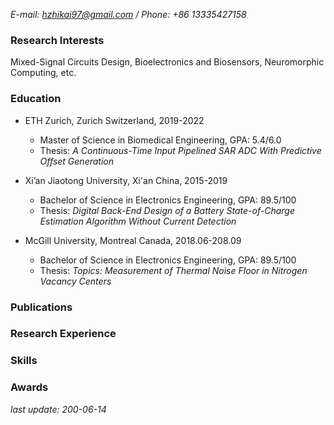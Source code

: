 
*E-mail: hzhikai97@gmail.com / Phone: +86 13335427158*

### Research Interests

Mixed-Signal Circuits Design, Bioelectronics and Biosensors, Neuromorphic Computing, etc.

### Education

- ETH Zurich, Zurich Switzerland, 2019-2022
  - Master of Science in Biomedical Engineering, GPA: 5.4/6.0 
  - Thesis: *A Continuous-Time Input Pipelined SAR ADC With Predictive Offset Generation*

- Xi’an Jiaotong University, Xi'an China, 2015-2019
  - Bachelor of Science in Electronics Engineering, GPA: 89.5/100
  - Thesis: *Digital Back-End Design of a  Battery State-of-Charge Estimation Algorithm Without Current Detection*

- McGill University, Montreal Canada, 2018.06-208.09
  - Bachelor of Science in Electronics Engineering, GPA: 89.5/100
  - Thesis: *Topics: Measurement of Thermal Noise Floor in Nitrogen Vacancy Centers*


### Publications

### Research Experience

### Skills

### Awards

*last update: 200-06-14*

